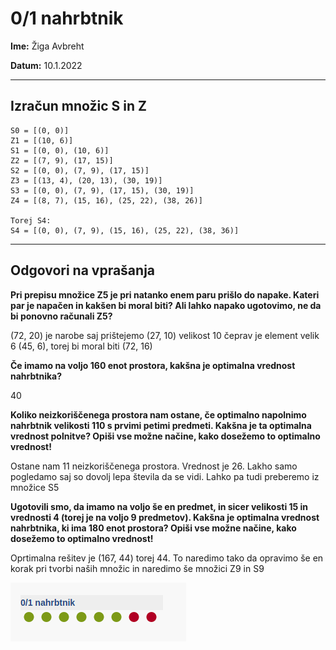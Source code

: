 # 0/1 nahrbtnik

**Ime:** Žiga Avbreht

**Datum:** 10.1.2022

---
## Izračun množic S in Z

```
S0 = [(0, 0)]
Z1 = [(10, 6)]
S1 = [(0, 0), (10, 6)]
Z2 = [(7, 9), (17, 15)]
S2 = [(0, 0), (7, 9), (17, 15)]
Z3 = [(13, 4), (20, 13), (30, 19)]
S3 = [(0, 0), (7, 9), (17, 15), (30, 19)]
Z4 = [(8, 7), (15, 16), (25, 22), (38, 26)]

Torej S4:
S4 = [(0, 0), (7, 9), (15, 16), (25, 22), (38, 36)]
```

---

## Odgovori na vprašanja

**Pri prepisu množice Z5 je pri natanko enem paru prišlo do napake. Kateri par je napačen in kakšen bi moral biti? Ali lahko napako ugotovimo, ne da bi ponovno računali Z5?**

(72, 20) je narobe saj prištejemo (27, 10) velikost 10 čeprav je element velik 6 (45, 6), torej bi moral biti (72, 16)

**Če imamo na voljo 160 enot prostora, kakšna je optimalna vrednost nahrbtnika?**

40

**Koliko neizkoriščenega prostora nam ostane, če optimalno napolnimo nahrbtnik velikosti 110 s prvimi petimi predmeti. Kakšna je ta optimalna vrednost polnitve? Opiši vse možne načine, kako dosežemo to optimalno vrednost!**

Ostane nam 11 neizkoriščenega prostora. Vrednost je 26. Lakho samo pogledamo saj so dovolj lepa števila da se vidi. Lahko pa tudi preberemo iz množice S5

**Ugotovili smo, da imamo na voljo še en predmet, in sicer velikosti 15 in vrednosti 4 (torej je na voljo 9 predmetov). Kakšna je optimalna vrednost nahrbtnika, ki ima 180 enot prostora? Opiši vse možne načine, kako dosežemo to optimalno vrednost!**

Oprtimalna rešitev je (167, 44) torej 44. To naredimo tako da opravimo še en korak pri tvorbi naših množic in naredimo še množici Z9 in S9


![Semaforji_slika](semaforji.png)